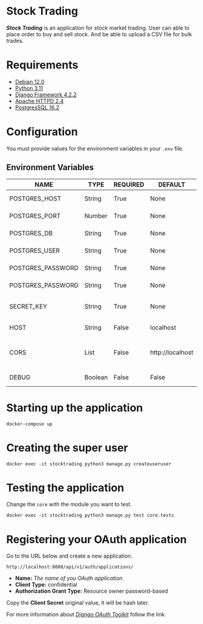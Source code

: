 # Stock Trading
***Stock Trading*** is an application for stock market trading.
User can able to place order to buy and sell stock.
And be able to upload a CSV file for bulk trades.

# Requirements
* [Debian 12.0](https://www.debian.org/releases/buster/)
* [Python 3.11](https://www.python.org/downloads/)
* [Django Framework 4.2.2](https://pypi.org/project/Django/#files/)
* [Apache HTTPD 2.4](https://httpd.apache.org/download.cgi/)
* [PostgresSQL 16.2](https://www.postgresql.org/download/)

# Configuration
You must provide values for the environment variables in your `.env` file.

## Environment Variables
| NAME              | TYPE    | REQUIRED | DEFAULT          | DESCRIPTION                             |
|-------------------|---------|----------|------------------|-----------------------------------------|
| POSTGRES_HOST     | String  | True     | None             | Database hostname.                      |
| POSTGRES_PORT     | Number  | True     | None             | Database port.                          |
| POSTGRES_DB       | String  | True     | None             | Database name.                          |
| POSTGRES_USER     | String  | True     | None             | Database username.                      |
| POSTGRES_PASSWORD | String  | True     | None             | Database password.                      |
| POSTGRES_PASSWORD | String  | True     | None             | Database password.                      |
| SECRET_KEY        | String  | True     | None             | Secret key for hashing sensitive data.  |
| HOST              | String  | False    | localhost        | Application hostname.                   |
| CORS              | List    | False    | http://localhost | List of allowed urls. (Comma separated) |
| DEBUG             | Boolean | False    | False            | Enable debugging.                       |

# Starting up the application
```
docker-compose up
```

# Creating the super user
```
docker exec -it stocktrading python3 manage.py createuseruser
```

# Testing the application
Change the `core` with the module you want to test.
```
docker exec -it stocktrading python3 manage.py test core.tests
```

# Registering your OAuth application
Go to the URL below and create a new application.

```
http://localhost:8080/api/v1/auth/applications/
```

- **Name:** *The name of you OAuth application*
- **Client Type:** confidential
- **Authorization Grant Type:** Resource owner password-based

Copy the **Client Secret** original value, it will be hash later.

For more information about *[Django OAuth Toolkit](https://django-oauth-toolkit.readthedocs.io/en/latest/rest-framework/getting_started.html)* follow the link.
